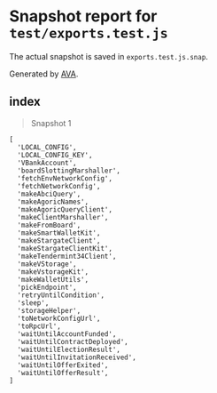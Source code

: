# Snapshot report for `test/exports.test.js`

The actual snapshot is saved in `exports.test.js.snap`.

Generated by [AVA](https://avajs.dev).

## index

> Snapshot 1

    [
      'LOCAL_CONFIG',
      'LOCAL_CONFIG_KEY',
      'VBankAccount',
      'boardSlottingMarshaller',
      'fetchEnvNetworkConfig',
      'fetchNetworkConfig',
      'makeAbciQuery',
      'makeAgoricNames',
      'makeAgoricQueryClient',
      'makeClientMarshaller',
      'makeFromBoard',
      'makeSmartWalletKit',
      'makeStargateClient',
      'makeStargateClientKit',
      'makeTendermint34Client',
      'makeVStorage',
      'makeVstorageKit',
      'makeWalletUtils',
      'pickEndpoint',
      'retryUntilCondition',
      'sleep',
      'storageHelper',
      'toNetworkConfigUrl',
      'toRpcUrl',
      'waitUntilAccountFunded',
      'waitUntilContractDeployed',
      'waitUntilElectionResult',
      'waitUntilInvitationReceived',
      'waitUntilOfferExited',
      'waitUntilOfferResult',
    ]
